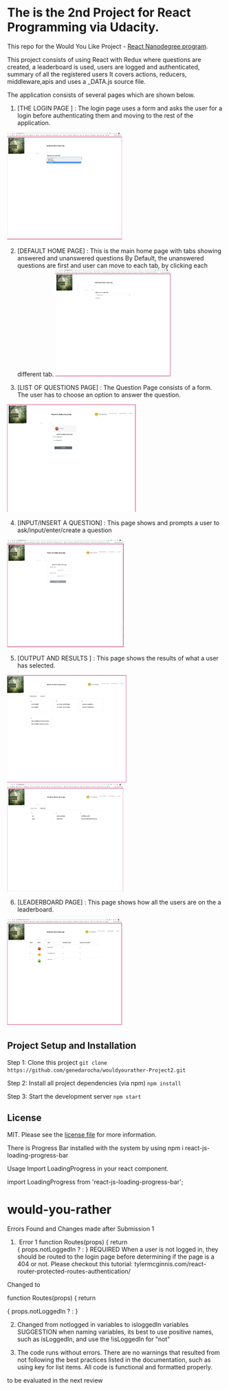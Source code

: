 # The is the 2nd Project for React Programming via Udacity. 

This repo for the Would You Like Project -  [React Nanodegree program](https://www.udacity.com/course/react-nanodegree--nd019).

This project consists of using React with Redux where questions are created, a leaderboard is used, users are logged and authenticated, summary of all the registered users
It covers actions, reducers, middleware,apis and uses a _DATA.js source file. 



The application consists of several pages which are shown below. 

  1. [THE LOGIN PAGE ] : The login page uses a form and asks the user for a login before authenticating them and moving to the rest of the application. 
  <img src="https://github.com/genedarocha/wouldyourather-Project2/blob/master/public/images/wur_login.png" height="250"/>

  2. [DEFAULT HOME PAGE] : This is the main home page with tabs showing answered and unanswered questions By Default, the unanswered questions are first and user can move to each tab, by clicking each different tab.   <img src="https://github.com/genedarocha/wouldyourather-Project2/blob/master/public/images/wur__main_screen.png" height="250"/> 
  
   
  3. [LIST OF QUESTIONS PAGE] : The Question Page consists of a form. The user has to choose an option to answer the question.
  <img src="https://github.com/genedarocha/wouldyourather-Project2/blob/master/public/images/wur_select_a_question.png" height="250"/>

  4. [INPUT/INSERT A QUESTION] : This page shows and prompts a user to ask/input/enter/create a question 
  <img src="https://github.com/genedarocha/wouldyourather-Project2/blob/master/public/images/wur_newquestions.png" height="250"/>

  5. [OUTPUT AND RESULTS ] : This page shows the results of what a user has selected. 
  <img src="https://github.com/genedarocha/wouldyourather-Project2/blob/master/public/images/wur_unanswered.png" height="250"/>
  <img src="https://github.com/genedarocha/wouldyourather-Project2/blob/master/public/images/wur_answered.png" height="250"/>

  6. [LEADERBOARD PAGE] : This page shows how all the users are on the a leaderboard.
  <img src="https://github.com/genedarocha/wouldyourather-Project2/blob/master/public/images/wur_leaderboard.png" height="250"/>

## Project Setup and Installation 
  
 Step 1: Clone this project
  ```git clone https://github.com/genedarocha/wouldyourather-Project2.git```
  
 Step 2: Install all project dependencies (via npm)
 ```npm install```
 
 Step 3: Start the development server 
 ```npm start```

## License

MIT. Please see the [license file](LICENSE) for more information.

There is Progress Bar installed with the system by using
npm i react-js-loading-progress-bar 

Usage
Import LoadingProgress in your react component.

import LoadingProgress from 'react-js-loading-progress-bar';

 # would-you-rather

 Errors Found and Changes made after Submission 1

 1. ​ Error 1 
function Routes(props) {
  return <div className="container">
    <Switch>
      {
        props.notLoggedIn ? <Route path='/' exact component={Login}/> :
          <Fragment>
            <Route path='/' exact component={Dashboard} />
            <Route path='/leaderboard' exact component={LeaderBoard} />
            <Route path='/add' component={NewQuestion}/>
            <Route path="/questions/:id" component={QuestionDetails} />
            <Route exact path='/logout' component={Logout} />
          </Fragment>
      }
      <Route component={NotFound} />
REQUIRED
When a user is not logged in, they should be routed to the login page before determining if the page is a 404 or not. Please checkout this tutorial: tylermcginnis.com/react-router-protected-routes-authentication/

Changed to 

function Routes(props) {
  return <div className="container">
    <Switch>
      {
        props.notLoggedIn ? <Route path='/' exact component={Login}/> :
          <Fragment>
            <Route path='/' exact component={Dashboard} />
            <Route path='/leaderboard' exact component={LeaderBoard} />
            <Route path='/add' component={NewQuestion}/>
            <Route path="/questions/:id" component={QuestionDetails} />
            <Route exact path='/logout' component={Logout} />
            <Route component={NotFound} />
          </Fragment>
      }
    <Route path='/' exact component={Login}/>

2. Changed from notlogged in variables to isloggedIn variables
SUGGESTION
when naming variables, its best to use positive names, such as isLoggedIn, and use the !isLoggedIn for "not"

3. The code runs without errors. There are no warnings that resulted from not following the best practices listed in the documentation, such as using key for list items. All code is functional and formatted properly.

to be evaluated in the next review